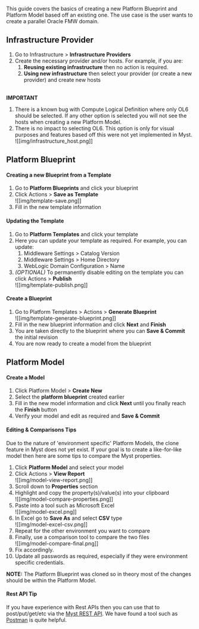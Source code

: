 This guide covers the basics of creating a new Platform Blueprint and Platform Model based off an existing one. The use case is the user wants to create a parallel Oracle FMW domain.


## Infrastructure Provider
1. Go to Infrastructure > **Infrastructure Providers**
2. Create the necessary provider and/or hosts. For example, if you are:
	1. **Reusing existing infrastructure** then no action is required.
	2. **Using new infrastructure** then select your provider (or create a new provider) and create new hosts<br><br>

**IMPORTANT**
1. There is a known bug with Compute Logical Definition where only OL6 should be selected. If any other option is selected you will not see the hosts when creating a new Platform Model.
2. There is no impact to selecting OL6. This option is only for visual purposes and features based off this were not yet implemented in Myst.<br> ![[img/infrastructure_host.png]]


## Platform Blueprint
#### Creating a new Blueprint from a Template
1. Go to **Platform Blueprints** and click your blueprint
2. Click Actions > **Save as Template** <br> ![[img/template-save.png]]
3. Fill in the new template information

#### Updating the Template
1. Go to **Platform Templates** and click your template
2. Here you can update your template as required. For example, you can update:
	1. Middleware Settings > Catalog Version
	2. Middleware Settings > Home Directory
	3. WebLogic Domain Configuration > Name
3. *(OPTIONAL)* To permanently disable editing on the template you can click Actions > **Publish** <br> ![[img/template-publish.png]]


#### Create a Blueprint
1. Go to Platform Templates > Actions > **Generate Blueprint** <br> ![[img/template-generate-blueprint.png]]
2. Fill in the new blueprint information and click **Next** and **Finish**
3. You are taken directly to the blueprint where you can **Save & Commit** the initial revision
4. You are now ready to create a model from the blueprint


## Platform Model
#### Create a Model
1. Click Platform Model > **Create New**
2. Select the **platform blueprint** created earlier
3. Fill in the new model information and click **Next** until you finally reach the **Finish** button
4. Verify your model and edit as required and **Save & Commit**

#### Editing & Comparisons Tips
Due to the nature of 'environment specific' Platform Models, the clone feature in Myst does not yet exist. If your goal is to create a like-for-like model then here are some tips to compare the Myst properties.

1. Click **Platform Model** and select your model
2. Click Actions > **View Report** <br>![[img/model-view-report.png]]
3. Scroll down to **Properties** section
4. Highlight and copy the property(s)/value(s) into your clipboard <br>![[img/model-compare-properties.png]]
5. Paste into a tool such as Microsoft Excel <br>![[img/model-excel.png]]
6. In Excel go to **Save As** and select **CSV** type <br>![[img/model-excel-csv.png]]
7. Repeat for the other environment you want to compare
8. Finally, use a comparison tool to compare the two files <br>![[img/model-compare-final.png]]
9. Fix accordingly.
10. Update all passwords as required, especially if they were environment specific credentials.

**NOTE:** The Platform Blueprint was cloned so in theory most of the changes should be within the Platform Model.

#### Rest API Tip
If you have experience with Rest APIs then you can use that to post/put/get/etc via the [Myst REST API](https://help.mystsoftware.com/?q=rest+api). We have found a tool such as [Postman](https://www.postman.com/) is quite helpful.
